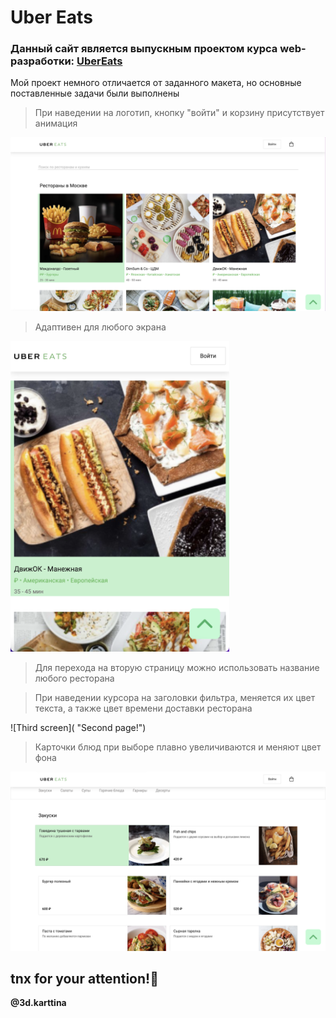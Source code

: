 # Uber Eats

### Данный сайт является выпускным проектом курса web-разработки: [UberEats](https://kartinub.netlify.app/ "Посмотрите на него!") ###

Мой проект немного отличается от заданного макета, но основные поставленные задачи были выполнены
> При наведении на логотип, кнопку "войти" и корзину присутствует анимация

![First Screen](https://github.com/Kartiina/ubereats/blob/main/img/first.png "first page")
> Адаптивен для любого экрана

<img src="https://github.com/Kartiina/ubereats/blob/main/img/mobile.png" width="350" alt="Mobile version"/>

> Для перехода на вторую страницу можно использовать название любого ресторана

> При наведении курсора на заголовки фильтра, меняется их цвет текста, а также цвет времени доставки ресторана

![Third screen]( "Second page!")

> Карточки блюд при выборе плавно увеличиваются и меняют цвет фона

![Fourth screen](https://github.com/Kartiina/ubereats/blob/main/img/pushkinactive.png "Some animation")

## tnx for your attention!👻

**@3d.karttina**
